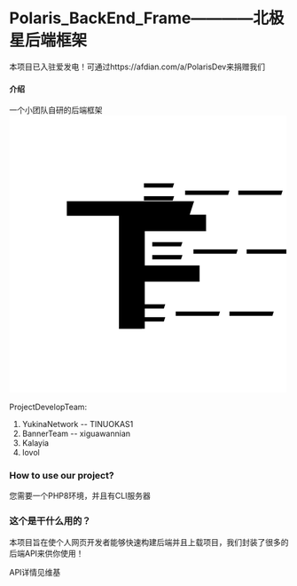 # Polaris_BackEnd_Frame————北极星后端框架

本项目已入驻爱发电！可通过https://afdian.com/a/PolarisDev来捐赠我们

#### 介绍

一个小团队自研的后端框架
![输入图片说明](.idea/shelf/Changes/favicon.jpg)

ProjectDevelopTeam:

1. YukinaNetwork -- TINUOKAS1
1. BannerTeam -- xiguawannian
1. Kalayia
1. lovol


### How to use our project?

您需要一个PHP8环境，并且有CLI服务器

### 这个是干什么用的？

本项目旨在使个人网页开发者能够快速构建后端并且上载项目，我们封装了很多的后端API来供你使用！

API详情见维基